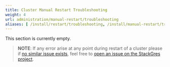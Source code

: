 ```yaml
---
title: Cluster Manual Restart Troubleshooting
weight: 4
url: administration/manual-restart/troubleshooting
aliases: [ /install/restart/troubleshooting, /install/manual-restart/troubleshooting ]
---
```


This section is currently empty.

> **NOTE**: If any error arise at any point during restart of a cluster please if [no similar issue exists](https://gitlab.com/ongresinc/stackgres/-/issues?scope=all&utf8=%E2%9C%93&state=all),
> feel free to [open an issue on the StackGres project](https://gitlab.com/ongresinc/stackgres/-/issues/new?issue%5Bassignee_id%5D=&issue%5Bmilestone_id%5D=).
